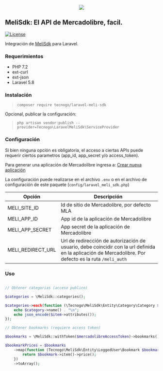 <p align="center">
<img src="https://avatars1.githubusercontent.com/u/49149236"/>
</p>

## MeliSdk: El API de Mercadolibre, facil.  

[![License](https://poser.pugx.org/tecnogo/laravel-meli-sdk/license)](https://packagist.org/packages/phpunit/phpunit)

Integración de [MeliSdk](https://github.com/tecnogo/meli-sdk) para Laravel.

### Requerimientos

 * PHP 7.2
 * ext-curl
 * ext-json
 * Laravel 5.8

### Instalación

> `composer require tecnogo/laravel-meli-sdk`

Opcional, publicar la configuración:

> `php artisan vendor:publish --provider=Tecnogo\LaravelMeliSdk\ServiceProvider`

### Configuración

Si bien ninguna opción es obligatoria, el acceso a ciertas APIs puede requerir ciertos parametros (app_id, app_secret
y/o access_token).

Para generar una aplicación de Mercadolibre ingresa a: [Crear nueva aplicación](https://developers.mercadolibre.com.ar/apps/create-app)

La configuración puede realizarse en el archivo `.env` o en el archivo de configuración de este paquete (`config/laravel_meli_sdk.php`)

| Opción | Descripción |
| --- | --- |
| MELI_SITE_ID | Id de sitio de Mercadolibre, por defecto MLA |
| MELI_APP_ID | App id de la aplicación de Mercadolibre |
| MELI_APP_SECRET | App secret de la aplicación de Mercadolibre |
| MELI_REDIRECT_URL | Url de redirección de autorización de usuario, debe coincidir con la url definida en la aplicación de Mercadolibre. Por defecto es la ruta `/meli_auth` |

### Uso

```php

// Obtener categorias (acceso publico)

$categories = \MeliSdk::categories();

$categories->each(function (\Tecnogo\MeliSdk\Entity\Category\Category $category) {
    echo $category->name() . "\n";
    echo json_encode($item->attributes());
});

// Obtener bookmarks (requiere access token)

$bookmarks = \MeliSdk::withToken($mercadolibreAccessToken)->bookmarks();

$bookmarkPrices = $bookmarks
    ->map(function (Tecnogo\MeliSdk\Entity\LoggedUser\Bookmark $bookmark) {
        return $bookmark->item()->price();
    })
    ->toArray();
```